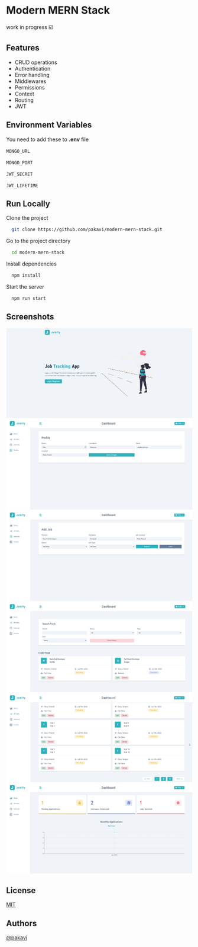 # Modern MERN Stack

work in progress ☑️

## Features
- CRUD operations
- Authentication
- Error handling
- Middlewares
- Permissions
- Context
- Routing
- JWT

## Environment Variables

You need to add these to **.env** file

`MONGO_URL`

`MONGO_PORT`

`JWT_SECRET`

`JWT_LIFETIME`

## Run Locally

Clone the project

```bash
  git clone https://github.com/pakavi/modern-mern-stack.git
```

Go to the project directory

```bash
  cd modern-mern-stack
```

Install dependencies

```bash
  npm install
```

Start the server

```bash
  npm run start
```

## Screenshots
![App Screenshot](./preview/modern-mern-stack-landing-page.png)
![App Screenshot](./preview/modern-mern-stack-profile.png)
![App Screenshot](./preview/modern-mern-stack-add-job.png)
![App Screenshot](./preview/modern-mern-stack-jobs-with-search.png)
![App Screenshot](./preview/modern-mern-stack-jobs-pagination.png)
![App Screenshot](./preview/modern-mern-stack-stats.png)

## License

[MIT](https://github.com/pakavi/modern-mern-stack/blob/main/LICENSE.md)


## Authors

[@pakavi](https://github.com/pakavi)
